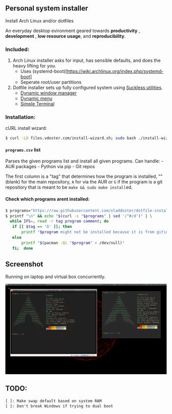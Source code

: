 ## Personal system installer

Install Arch Linux and/or dotfiles

An everyday desktop evironment geared towards **productivity** ,  **development** ,  **low resource usage**, and **reproducibility**.



### Included:

1. Arch Linux installer asks for input, has sensible defaults, and does the heavy lifting for you.
    - Uses (systemd-boot)[https://wiki.archlinux.org/index.php/systemd-boot]
    - Seperate root/user partitions
2. Dotfile installer sets up fully configured system using [Suckless utilities](https://suckless.org/).
    - [Dynamic window manager](https://dwm.suckless.org/)
    - [Dynamic menu](https://tools.suckless.org/dmenu/)
    - [Simple Terminal](https://st.suckless.org/)

### Installation:

cURL install wizard:
```bash
$ curl -LO files.vdoster.com/install-wizard.sh; sudo bash ./install-wizard.sh
```

#### `programs.csv` list

Parses the given programs list and install all given programs.
Can handle:
    - AUR packages
    - Python via pip
    - Git repos

The first column is a "tag" that determines how the program is installed, ""
(blank) for the main repository, `A` for via the AUR or `G` if the program is a
git repository that is meant to be `make && sudo make install`ed.

#### Check which programs arent installed:

```bash
$ programs="https://raw.githubusercontent.com/vladdoster/dotfile-installer/master/programs.csv"
$ printf "\n" && echo "$(curl -s "$programs" | sed '/^#/d')" | \
  while IFS=, read -r tag program comment; do
   if [[ $tag == 'G' ]]; then
       printf "$program might not be installed because it is from git\n"
   else
       printf "$(pacman -Qi "$program" > /dev/null)"
   fi;  done
```

## Screenshot
Running on laptop and virtual box concurrently.

![What desktop looks like](system-screenshot.png)

## TODO:
    [ ]: Make swap default based on system RAM
    [ ]: Don't break Windows if trying to dual boot
